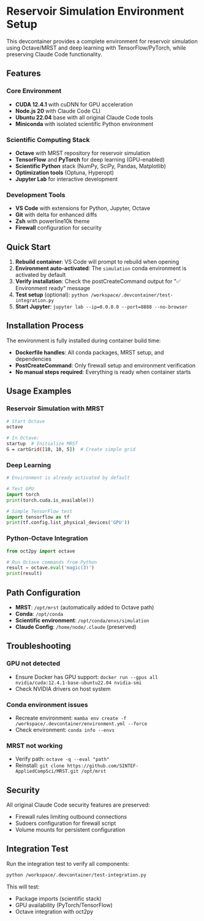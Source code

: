 # Reservoir Simulation Environment Setup

This devcontainer provides a complete environment for reservoir simulation using Octave/MRST and deep learning with TensorFlow/PyTorch, while preserving Claude Code functionality.

## Features

### Core Environment
- **CUDA 12.4.1** with cuDNN for GPU acceleration
- **Node.js 20** with Claude Code CLI
- **Ubuntu 22.04** base with all original Claude Code tools
- **Miniconda** with isolated scientific Python environment

### Scientific Computing Stack
- **Octave** with MRST repository for reservoir simulation
- **TensorFlow** and **PyTorch** for deep learning (GPU-enabled)
- **Scientific Python** stack (NumPy, SciPy, Pandas, Matplotlib)
- **Optimization tools** (Optuna, Hyperopt)
- **Jupyter Lab** for interactive development

### Development Tools
- **VS Code** with extensions for Python, Jupyter, Octave
- **Git** with delta for enhanced diffs
- **Zsh** with powerline10k theme
- **Firewall** configuration for security

## Quick Start

1. **Rebuild container**: VS Code will prompt to rebuild when opening
2. **Environment auto-activated**: The `simulation` conda environment is activated by default
3. **Verify installation**: Check the postCreateCommand output for "✅ Environment ready" message
4. **Test setup** (optional): `python /workspace/.devcontainer/test-integration.py`
5. **Start Jupyter**: `jupyter lab --ip=0.0.0.0 --port=8888 --no-browser`

## Installation Process

The environment is fully installed during container build time:
- **Dockerfile handles**: All conda packages, MRST setup, and dependencies
- **PostCreateCommand**: Only firewall setup and environment verification
- **No manual steps required**: Everything is ready when container starts

## Usage Examples

### Reservoir Simulation with MRST
```bash
# Start Octave
octave

# In Octave:
startup  # Initialize MRST
G = cartGrid([10, 10, 5])  # Create simple grid
```

### Deep Learning
```python
# Environment is already activated by default

# Test GPU
import torch
print(torch.cuda.is_available())

# Simple TensorFlow test
import tensorflow as tf
print(tf.config.list_physical_devices('GPU'))
```

### Python-Octave Integration
```python
from oct2py import octave

# Run Octave commands from Python
result = octave.eval('magic(3)')
print(result)
```

## Path Configuration

- **MRST**: `/opt/mrst` (automatically added to Octave path)
- **Conda**: `/opt/conda` 
- **Scientific environment**: `/opt/conda/envs/simulation`
- **Claude Config**: `/home/node/.claude` (preserved)

## Troubleshooting

### GPU not detected
- Ensure Docker has GPU support: `docker run --gpus all nvidia/cuda:12.4.1-base-ubuntu22.04 nvidia-smi`
- Check NVIDIA drivers on host system

### Conda environment issues
- Recreate environment: `mamba env create -f /workspace/.devcontainer/environment.yml --force`
- Check environment: `conda info --envs`

### MRST not working
- Verify path: `octave -q --eval "path"`
- Reinstall: `git clone https://github.com/SINTEF-AppliedCompSci/MRST.git /opt/mrst`

## Security

All original Claude Code security features are preserved:
- Firewall rules limiting outbound connections
- Sudoers configuration for firewall script
- Volume mounts for persistent configuration

## Integration Test

Run the integration test to verify all components:
```bash
python /workspace/.devcontainer/test-integration.py
```

This will test:
- Package imports (scientific stack)
- GPU availability (PyTorch/TensorFlow)
- Octave integration with oct2py